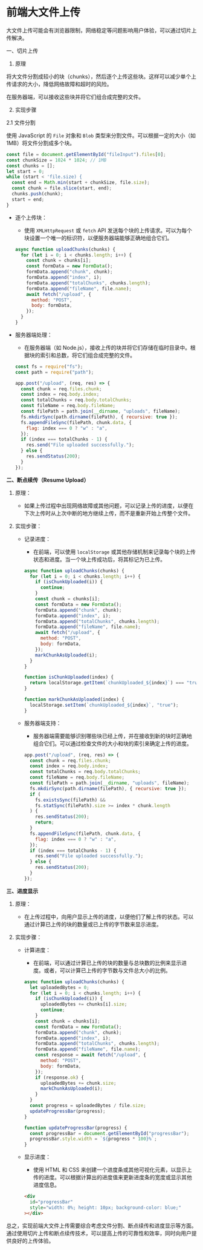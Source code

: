 # 前端大文件上传

大文件上传可能会有浏览器限制，网络稳定等问题影响用户体验，可以通过切片上传解决。

一、切片上传

1. 原理

将大文件分割成较小的块（chunks），然后逐个上传这些块。这样可以减少单个上传请求的大小，降低网络故障和超时的风险。

在服务器端，可以接收这些块并将它们组合成完整的文件。

2. 实现步骤

2.1 文件分割

使用 JavaScript 的 `File` 对象和 `Blob` 类型来分割文件。可以根据一定的大小（如 1MB）将文件分割成多个块。

```js
const file = document.getElementById("fileInput").files[0];
const chunkSize = 1024 * 1024; // 1MB
const chunks = [];
let start = 0;
while (start < 'file.size) {
  const end = Math.min(start + chunkSize, file.size);
  const chunk = file.slice(start, end);
  chunks.push(chunk);
  start = end;
}
```

- 逐个上传块：
  - 使用 `XMLHttpRequest` 或 `fetch` API 发送每个块的上传请求。可以为每个块设置一个唯一的标识符，以便服务器端能够正确地组合它们。
  ```javascript
  async function uploadChunks(chunks) {
    for (let i = 0; i < chunks.length; i++) {
      const chunk = chunks[i];
      const formData = new FormData();
      formData.append("chunk", chunk);
      formData.append("index", i);
      formData.append("totalChunks", chunks.length);
      formData.append("fileName", file.name);
      await fetch("/upload", {
        method: "POST",
        body: formData,
      });
    }
  }
  ```
- 服务器端处理：

  - 在服务器端（如 Node.js），接收上传的块并将它们存储在临时目录中。根据块的索引和总数，将它们组合成完整的文件。

  ```javascript
  const fs = require("fs");
  const path = require("path");

  app.post("/upload", (req, res) => {
    const chunk = req.files.chunk;
    const index = req.body.index;
    const totalChunks = req.body.totalChunks;
    const fileName = req.body.fileName;
    const filePath = path.join(__dirname, "uploads", fileName);
    fs.mkdirSync(path.dirname(filePath), { recursive: true });
    fs.appendFileSync(filePath, chunk.data, {
      flag: index === 0 ? "w" : "a",
    });
    if (index === totalChunks - 1) {
      res.send("File uploaded successfully.");
    } else {
      res.sendStatus(200);
    }
  });
  ```

**二、断点续传（Resume Upload）**

1. 原理：

   - 如果上传过程中出现网络故障或其他问题，可以记录上传的进度，以便在下次上传时从上次中断的地方继续上传，而不是重新开始上传整个文件。

2. 实现步骤：

   - 记录进度：

     - 在前端，可以使用 `localStorage` 或其他存储机制来记录每个块的上传状态和进度。当一个块上传成功后，将其标记为已上传。

     ```javascript
     async function uploadChunks(chunks) {
       for (let i = 0; i < chunks.length; i++) {
         if (isChunkUploaded(i)) {
           continue;
         }
         const chunk = chunks[i];
         const formData = new FormData();
         formData.append("chunk", chunk);
         formData.append("index", i);
         formData.append("totalChunks", chunks.length);
         formData.append("fileName", file.name);
         await fetch("/upload", {
           method: "POST",
           body: formData,
         });
         markChunkAsUploaded(i);
       }
     }

     function isChunkUploaded(index) {
       return localStorage.getItem(`chunkUploaded_${index}`) === "true";
     }

     function markChunkAsUploaded(index) {
       localStorage.setItem(`chunkUploaded_${index}`, "true");
     }
     ```

   - 服务器端支持：
     - 服务器端需要能够识别哪些块已经上传，并在接收到新的块时正确地组合它们。可以通过检查文件的大小和块的索引来确定上传的进度。
     ```javascript
     app.post("/upload", (req, res) => {
       const chunk = req.files.chunk;
       const index = req.body.index;
       const totalChunks = req.body.totalChunks;
       const fileName = req.body.fileName;
       const filePath = path.join(__dirname, "uploads", fileName);
       fs.mkdirSync(path.dirname(filePath), { recursive: true });
       if (
         fs.existsSync(filePath) &&
         fs.statSync(filePath).size >= index * chunk.length
       ) {
         res.sendStatus(200);
         return;
       }
       fs.appendFileSync(filePath, chunk.data, {
         flag: index === 0 ? "w" : "a",
       });
       if (index === totalChunks - 1) {
         res.send("File uploaded successfully.");
       } else {
         res.sendStatus(200);
       }
     });
     ```

**三、进度显示**

1. 原理：

   - 在上传过程中，向用户显示上传的进度，以便他们了解上传的状态。可以通过计算已上传的块的数量或已上传的字节数来显示进度。

2. 实现步骤：

   - 计算进度：

     - 在前端，可以通过计算已上传的块的数量与总块数的比例来显示进度。或者，可以计算已上传的字节数与文件总大小的比例。

     ```javascript
     async function uploadChunks(chunks) {
       let uploadedBytes = 0;
       for (let i = 0; i < chunks.length; i++) {
         if (isChunkUploaded(i)) {
           uploadedBytes += chunks[i].size;
           continue;
         }
         const chunk = chunks[i];
         const formData = new FormData();
         formData.append("chunk", chunk);
         formData.append("index", i);
         formData.append("totalChunks", chunks.length);
         formData.append("fileName", file.name);
         const response = await fetch("/upload", {
           method: "POST",
           body: formData,
         });
         if (response.ok) {
           uploadedBytes += chunk.size;
           markChunkAsUploaded(i);
         }
       }
       const progress = uploadedBytes / file.size;
       updateProgressBar(progress);
     }

     function updateProgressBar(progress) {
       const progressBar = document.getElementById("progressBar");
       progressBar.style.width = `${progress * 100}%`;
     }
     ```

   - 显示进度：
     - 使用 HTML 和 CSS 来创建一个进度条或其他可视化元素，以显示上传的进度。可以根据计算出的进度值来更新进度条的宽度或显示其他进度信息。
     ```html
     <div
       id="progressBar"
       style="width: 0%; height: 10px; background-color: blue;"
     ></div>
     ```

总之，实现前端大文件上传需要综合考虑文件分割、断点续传和进度显示等方面。通过使用切片上传和断点续传技术，可以提高上传的可靠性和效率，同时向用户提供良好的上传体验。
